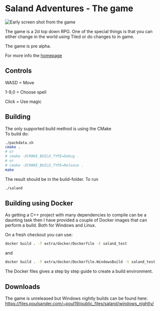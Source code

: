 # Saland Adventures - The game

![Early screen shot from the game](https://files.poulsander.com/~poul19/public_files/saland_2019-04-10_21-03-21.png)

The game is a 2d top down RPG. One of the special things is that you can either change in the world using Tiled or do changes to in game.

The game is pre alpha.

For more info the [homepage](https://salandgame.github.io/)

## Controls
WASD = Move

1-9,0 = Choose spell

Click = Use magic

## Building
The only supported build method is using the CMake<br/>
To build do:
```bash
./packdata.sh
cmake .
# or
# cmake -DCMAKE_BUILD_TYPE=Debug .
# or
# cmake -DCMAKE_BUILD_TYPE=Release .
make
```
The result should be in the build-folder. To run
```bash
./saland
```

## Building using Docker

As getting a C++ project with many dependencies to compile can be a daunting task then I have provided a couple of Docker images that can perform a build. Both for Windows and Linux.

On a fresh checkout you can use:
```bash
docker build . -f extra/docker/Dockerfile -t saland_test
```
and
```bash
docker build . -f extra/docker/Dockerfile.WindowsBuild -t saland_test
```

The Docker files gives a step by step guide to create a build environment.


## Downloads
The game is unreleased but Windows nightly builds can be found here:
https://files.poulsander.com/~poul19/public_files/saland/windows_nightly/
